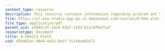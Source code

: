 ```yaml
---
content_type: resource
description: This resource contains information regarding problem set 5.
file: https://ol-ocw-studio-app-qa.s3.amazonaws.com/courses/8-044-statistical-physics-i-spring-2013/d5b462ac40444a528e1ffc144a403a72_MIT8_044S13_ps5.pdf
file_type: application/pdf
parent_uid: af685c3f-1ac6-82af-12d3-b11cdf6ef1a7
resourcetype: Document
title: 8.044s13 Pset5
uid: d5b462ac-4044-4a52-8e1f-fc144a403a72
---
```

